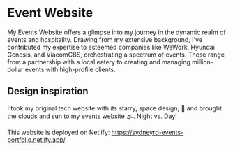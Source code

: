 # Event Website

My Events Website offers a glimpse into my journey in the dynamic realm of events and hospitality. Drawing from my extensive background, I've contributed my expertise to esteemed companies like WeWork, Hyundai Genesis, and ViacomCBS, orchestrating a spectrum of events. These range from a partnership with a local eatery to creating and managing million-dollar events with high-profile clients.

## Design inspiration

I took my original tech website with its starry, space design, 🌟 and brought the clouds and sun to my events website 🌫️. Night vs. Day!

This website is deployed on Netlify:
https://sydneyrd-events-portfolio.netlify.app/
